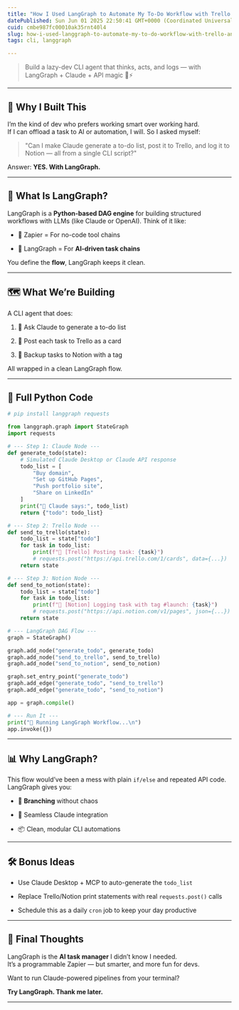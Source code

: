 ```yaml
---
title: "How I Used LangGraph to Automate My To-Do Workflow with Trello and Notion"
datePublished: Sun Jun 01 2025 22:50:41 GMT+0000 (Coordinated Universal Time)
cuid: cmbe987fc00010ak35rnt40l4
slug: how-i-used-langgraph-to-automate-my-to-do-workflow-with-trello-and-notion
tags: cli, langgraph

---
```


> Build a lazy-dev CLI agent that thinks, acts, and logs — with LangGraph + Claude + API magic 🧠⚡

---

## 🧠 Why I Built This

I’m the kind of dev who prefers working smart over working hard.  
If I can offload a task to AI or automation, I will. So I asked myself:

> "Can I make Claude generate a to-do list, post it to Trello, and log it to Notion — all from a single CLI script?"

Answer: **YES. With LangGraph.**

---

## 🔧 What Is LangGraph?

LangGraph is a **Python-based DAG engine** for building structured workflows with LLMs (like Claude or OpenAI). Think of it like:

* 🧱 Zapier = For no-code tool chains
    
* 🔗 LangGraph = For **AI-driven task chains**
    

You define the **flow**, LangGraph keeps it clean.

---

## 🗺️ What We’re Building

A CLI agent that does:

1. 🧠 Ask Claude to generate a to-do list
    
2. 📌 Post each task to Trello as a card
    
3. 📓 Backup tasks to Notion with a tag
    

All wrapped in a clean LangGraph flow.

---

## 🐍 Full Python Code

```python
# pip install langgraph requests

from langgraph.graph import StateGraph
import requests

# --- Step 1: Claude Node ---
def generate_todo(state):
    # Simulated Claude Desktop or Claude API response
    todo_list = [
        "Buy domain",
        "Set up GitHub Pages",
        "Push portfolio site",
        "Share on LinkedIn"
    ]
    print("🧠 Claude says:", todo_list)
    return {"todo": todo_list}

# --- Step 2: Trello Node ---
def send_to_trello(state):
    todo_list = state["todo"]
    for task in todo_list:
        print(f"📌 [Trello] Posting task: {task}")
        # requests.post("https://api.trello.com/1/cards", data={...})
    return state

# --- Step 3: Notion Node ---
def send_to_notion(state):
    todo_list = state["todo"]
    for task in todo_list:
        print(f"📓 [Notion] Logging task with tag #launch: {task}")
        # requests.post("https://api.notion.com/v1/pages", json={...})
    return state

# --- LangGraph DAG Flow ---
graph = StateGraph()

graph.add_node("generate_todo", generate_todo)
graph.add_node("send_to_trello", send_to_trello)
graph.add_node("send_to_notion", send_to_notion)

graph.set_entry_point("generate_todo")
graph.add_edge("generate_todo", "send_to_trello")
graph.add_edge("generate_todo", "send_to_notion")

app = graph.compile()

# --- Run It ---
print("🚀 Running LangGraph Workflow...\n")
app.invoke({})
```

---

## 📊 Why LangGraph?

This flow would’ve been a mess with plain `if/else` and repeated API code.  
LangGraph gives you:

* 🔄 **Branching** without chaos
    
* 🧠 Seamless Claude integration
    
* 📦 Clean, modular CLI automations
    

---

## 🛠️ Bonus Ideas

* Use Claude Desktop + MCP to auto-generate the `todo_list`
    
* Replace Trello/Notion print statements with real `requests.post()` calls
    
* Schedule this as a daily `cron` job to keep your day productive
    

---

## 🚀 Final Thoughts

LangGraph is the **AI task manager** I didn’t know I needed.  
It’s a programmable Zapier — but smarter, and more fun for devs.

Want to run Claude-powered pipelines from your terminal?

**Try LangGraph. Thank me later.**

---